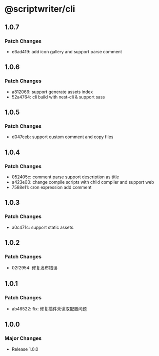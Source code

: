 # @scriptwriter/cli

## 1.0.7

### Patch Changes

- e6ad419: add icon gallery and support parse comment

## 1.0.6

### Patch Changes

- a812066: support generate assets index
- 52a4764: cli build with nest-cli & support sass

## 1.0.5

### Patch Changes

- d047ceb: support custom comment and copy files

## 1.0.4

### Patch Changes

- 052405c: comment parse support description as title
- a423e00: change compile scripts with child compiler and support web
- 7588e11: cron expression add comment

## 1.0.3

### Patch Changes

- a0c471c: support static assets.

## 1.0.2

### Patch Changes

- 02f2954: 修复发布错误

## 1.0.1

### Patch Changes

- ab46522: fix: 修复插件未读取配置问题

## 1.0.0

### Major Changes

- Release 1.0.0
